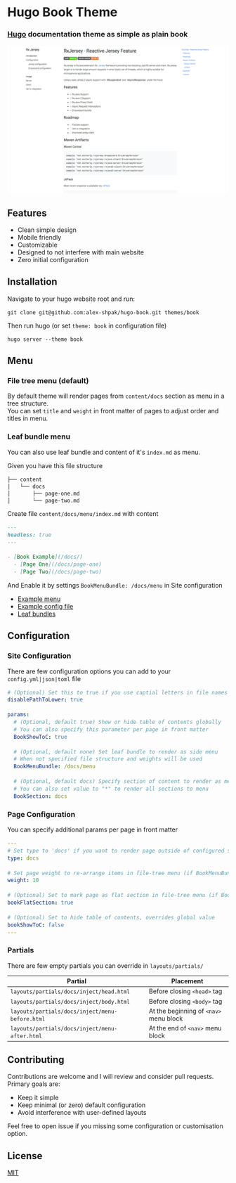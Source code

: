 # Hugo Book Theme
### [Hugo](https://gohugo.io) documentation theme as simple as plain book

![Screenshot](images/screenshot.png)


## Features
* Clean simple design
* Mobile friendly
* Customizable
* Designed to not interfere with main website
* Zero initial configuration


## Installation
Navigate to your hugo website root and run:
```
git clone git@github.com:alex-shpak/hugo-book.git themes/book
```

Then run hugo (or set `theme: book` in configuration file)
```
hugo server --theme book
```


## Menu
### File tree menu (default)
By default theme will render pages from `content/docs` section as menu in a tree structure.  
You can set `title` and `weight` in front matter of pages to adjust order and titles in menu.

### Leaf bundle menu
You can also use leaf bundle and content of it's `index.md` as 
menu.

Given you have this file structure
```
├── content
│   └── docs
│       ├── page-one.md
│       └── page-two.md
```

Create file `content/docs/menu/index.md` with content
```md
---
headless: true
---

- [Book Example](/docs/)
  - [Page One](/docs/page-one)
  - [Page Two](/docs/page-two)
```

And Enable it by settings `BookMenuBundle: /docs/menu` in Site configuration

- [Example menu](exampleSite/content/menu)
- [Example config file](exampleSite/config.yml)
- [Leaf bundles](https://gohugo.io/content-management/page-bundles/)


## Configuration
### Site Configuration
There are few configuration options you can add to your `config.yml|json|toml` file
```yaml
# (Optional) Set this to true if you use captial letters in file names
disablePathToLower: true

params:
  # (Optional, default true) Show or hide table of contents globally
  # You can also specify this parameter per page in front matter
  BookShowToC: true

  # (Optional, default none) Set leaf bundle to render as side menu
  # When not specified file structure and weights will be used
  BookMenuBundle: /docs/menu

  # (Optional, default docs) Specify section of content to render as menu
  # You can also set value to "*" to render all sections to menu
  BookSection: docs
```

### Page Configuration
You can specify additional params per page in front matter
```yaml
---
# Set type to 'docs' if you want to render page outside of configured section or if you render section other than 'docs'
type: docs

# Set page weight to re-arrange items in file-tree menu (if BookMenuBundle not set)
weight: 10

# (Optional) Set to mark page as flat section in file-tree menu (if BookMenuBundle not set)
bookFlatSection: true

# (Optional) Set to hide table of contents, overrides global value
bookShowToC: false
---
```

### Partials
There are few empty partials you can override in `layouts/partials/`

| Partial                                          | Placement                               |
| --                                               | --                                      |
| `layouts/partials/docs/inject/head.html`         | Before closing `<head>` tag             |
| `layouts/partials/docs/inject/body.html`         | Before closing `<body>` tag             |
| `layouts/partials/docs/inject/menu-before.html`  | At the beginning of `<nav>` menu block  |
| `layouts/partials/docs/inject/menu-after.html`   | At the end of `<nav>` menu block        |


## Contributing
Contributions are welcome and I will review and consider pull requests.  
Primary goals are:
 - Keep it simple
 - Keep minimal (or zero) default configuration
 - Avoid interference with user-defined layouts

Feel free to open issue if you missing some configuration or customisation option.

## License
[MIT](LICENSE)